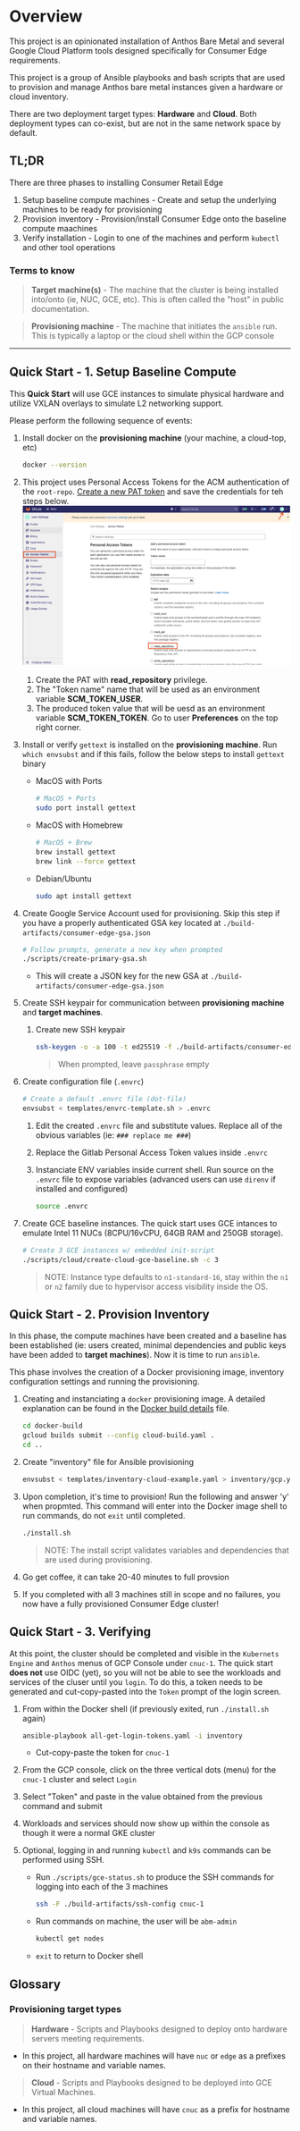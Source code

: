# Overview

This project is an opinionated installation of Anthos Bare Metal and several Google Cloud Platform tools designed specifically for Consumer Edge requirements.

This project is a group of Ansible playbooks and bash scripts that are used to provision and manage Anthos bare metal instances given a hardware or cloud inventory.

There are two deployment target types: **Hardware** and **Cloud**. Both deployment types can co-exist, but are not in the same network space by default.

## TL;DR

There are three phases to installing Consumer Retail Edge

1. Setup baseline compute machines - Create and setup the underlying machines to be ready for provisioning
1. Provision inventory - Provision/install Consumer Edge onto the baseline compute maachines
1. Verify installation - Login to one of the machines and perform `kubectl` and other tool operations

### Terms to know

> **Target machine(s)** - The machine that the cluster is being installed into/onto (ie, NUC, GCE, etc). This is often called the "host" in public documentation.

> **Provisioning machine** - The machine that initiates the `ansible` run. This is typically a laptop or the cloud shell within the GCP console

---

## Quick Start - 1. Setup Baseline Compute

This **Quick Start** will use GCE instances to simulate physical hardware and utilize VXLAN overlays to simulate L2 networking support.

Please perform the following sequence of events:

1. Install docker on the **provisioning machine** (your machine, a cloud-top, etc)

    ```bash
    docker --version
    ```

1. This project uses Personal Access Tokens for the ACM authentication of the `root-repo`. [Create a new PAT token](https://docs.gitlab.com/ee/user/project/deploy_tokens/) and save the credentials for teh steps below. ![gitlab token](docs/Gitlab_token.png)
    1. Create the PAT with **read_repository** privilege.
    1. The "Token name" name that will be used as an environment variable **SCM_TOKEN_USER**.
    1. The produced token value that will be uesd as an environment variable **SCM_TOKEN_TOKEN**. Go to user **Preferences** on the top right corner.

1. Install or verify `gettext` is installed on the **provisioning machine**. Run `which envsubst` and if this fails, follow the below steps to install `gettext` binary

    * MacOS with Ports
        ```bash
        # MacOS + Ports
        sudo port install gettext
        ```

    * MacOS with Homebrew
        ```bash
        # MacOS + Brew
        brew install gettext
        brew link --force gettext
        ```

    * Debian/Ubuntu
        ```bash
        sudo apt install gettext
        ```

1. Create Google Service Account used for provisioning.  Skip this step if you have a properly authenticated GSA key located at `./build-artifacts/consumer-edge-gsa.json`

    ```bash
    # Follow prompts, generate a new key when prompted
    ./scripts/create-primary-gsa.sh
    ```

    * This will create a JSON key for the new GSA at `./build-artifacts/consumer-edge-gsa.json`

1. Create SSH keypair for communication between **provisioning machine** and **target machines**.

    1. Create new SSH keypair
        ```bash
        ssh-keygen -o -a 100 -t ed25519 -f ./build-artifacts/consumer-edge-machine
        ```
        > When prompted, leave `passphrase` empty

1. Create configuration file (`.envrc`)

    ```bash
    # Create a default .envrc file (dot-file)
    envsubst < templates/envrc-template.sh > .envrc
    ```

    1. Edit the created `.envrc` file and substitute values. Replace all of the obvious variables (ie: `### replace me ###`)

    1. Replace the Gitlab Personal Access Token values inside `.envrc`

    1. Instanciate ENV variables inside current shell. Run source on the `.envrc` file to expose variables (advanced users can use `direnv` if installed and configured)

        ```bash
        source .envrc
        ```

1. Create GCE baseline instances.
    The quick start uses GCE intances to emulate Intel 11 NUCs (8CPU/16vCPU, 64GB RAM and 250GB storage).

    ```bash
    # Create 3 GCE instances w/ embedded init-script
    ./scripts/cloud/create-cloud-gce-baseline.sh -c 3
    ```

    > NOTE: Instance type defaults to `n1-standard-16`, stay within the `n1` or `n2` family due to hypervisor access visibility inside the OS.


## Quick Start - 2. Provision Inventory

In this phase, the compute machines have been created and a baseline has been established (ie: users created, minimal dependencies and public keys have been added to **target machines**). Now it is time to run `ansible`.

This phase involves the creation of a Docker provisioning image, inventory configuration settings and running the provisioning.

1. Creating and instanciating a `docker` provisioning image. A detailed explanation can be found in the [Docker build details](docker-build/README.md) file.

    ```bash
    cd docker-build
    gcloud builds submit --config cloud-build.yaml .
    cd ..
    ```

1. Create "inventory" file for Ansible provisioning

    ```bash
    envsubst < templates/inventory-cloud-example.yaml > inventory/gcp.yml
    ```

1. Upon completion, it's time to provision! Run the following and answer 'y' when propmted. This command will enter into the Docker image shell to run commands, do not `exit` until completed.
    ```bash
    ./install.sh
    ```

    > NOTE: The install script validates variables and dependencies that are used during provisioning.

1. Go get coffee, it can take 20-40 minutes to full provsion

1. If you completed with all 3 machines still in scope and no failures, you now have a fully provisioned Consumer Edge cluster!


## Quick Start - 3. Verifying

At this point, the cluster should be completed and visible in the `Kubernets Engine` and `Anthos` menus of GCP Console under `cnuc-1`. The quick start **does not** use OIDC (yet), so you will not be able to see the workloads and services of the cluser until you `login`. To do this, a token needs to be generated and cut-copy-pasted into the `Token` prompt of the login screen.

1. From within the Docker shell (if previously exited, run `./install.sh` again)

    ```bash
    ansible-playbook all-get-login-tokens.yaml -i inventory
    ```

    * Cut-copy-paste the token for `cnuc-1`

1. From the GCP console, click on the three vertical dots (menu) for the `cnuc-1` cluster and select `Login`

1. Select "Token" and paste in the value obtained from the previous command and submit

1. Workloads and services should now show up within the console as though it were a normal GKE cluster

1. Optional, logging in and running `kubectl` and `k9s` commands can be performed using SSH.

    * Run `./scripts/gce-status.sh` to produce the SSH commands for logging into each of the 3 machines

        ```bash
        ssh -F ./build-artifacts/ssh-config cnuc-1
        ```
    * Run commands on machine, the user will be `abm-admin`

        ```bash
        kubectl get nodes
        ```
    * `exit` to return to Docker shell

## Glossary

### Provisioning target types

> **Hardware** - Scripts and Playbooks designed to deploy onto hardware servers meeting requirements.
* In this project, all hardware machines will have `nuc` or `edge` as a prefixes on their hostname and variable names.

> **Cloud** - Scripts and Playbooks designed to be deployed into GCE Virtual Machines.
* In this project, all cloud machines will have `cnuc` as a prefix for hostname and variable names.
